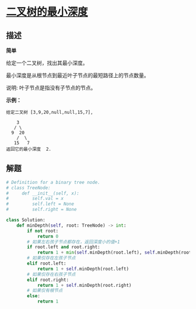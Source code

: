 # [二叉树的最小深度](https://leetcode-cn.com/problems/minimum-depth-of-binary-tree/)

## 描述  
**简单**  

给定一个二叉树，找出其最小深度。

最小深度是从根节点到最近叶子节点的最短路径上的节点数量。

说明: 叶子节点是指没有子节点的节点。

**示例：**

    给定二叉树 [3,9,20,null,null,15,7],
    
        3
       / \
      9  20
        /  \
       15   7
    返回它的最小深度  2.

## 解题  



```python
# Definition for a binary tree node.
# class TreeNode:
#     def __init__(self, x):
#         self.val = x
#         self.left = None
#         self.right = None

class Solution:
    def minDepth(self, root: TreeNode) -> int:
        if not root:
            return 0
        # 如果左右孩子节点都存在，返回深度小的值+1
        if root.left and root.right:
            return 1 + min(self.minDepth(root.left), self.minDepth(root.right))
        # 如果仅存在左孩子节点
        elif root.left:
            return 1 + self.minDepth(root.left)
        # 如果仅存在右孩子节点
        elif root.right:
            return 1 + self.minDepth(root.right)
        # 如果仅有根节点
        else:
            return 1

        
```